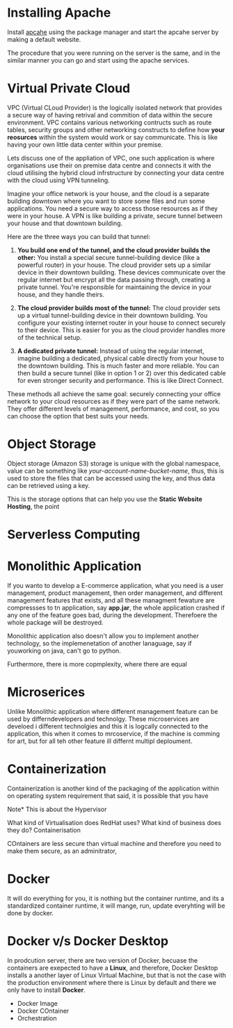 # Installing Apache 

Install [apcahe](../../cosa-docs/linux/day13/day13.md) using the package manager and start the apcahe server by making a default website. 

The procedure that you were running on the server is the same, and in the similar manner you can go and start using the apache services. 

# Virtual Private Cloud

VPC (Virtual CLoud Provider) is the logically isolated network that provides a secure way of having retrival and commition of data within the secure environment. VPC contains various networking contructs such as route tables, security groups and other networking constructs to define how **your reosurces** within the system would work or say communicate. This is like having your own little data center within your premise.

Lets discuss one of the appliation of VPC, one such application is where organisations use their on premise data centre and connects it with the cloud utilising the hybrid cloud infrstructure by connecting your data centre with the cloud using VPN tunneling.  

Imagine your office network is your house, and the cloud is a separate building downtown where you want to store some files and run some applications.  You need a secure way to access those resources as if they were in your house. A VPN is like building a private, secure tunnel between your house and that downtown building.

Here are the three ways you can build that tunnel:

1. **You build one end of the tunnel, and the cloud provider builds the other:**  You install a special secure tunnel-building device (like a powerful router) in your house. The cloud provider sets up a similar device in their downtown building.  These devices communicate over the regular internet but encrypt all the data passing through, creating a private tunnel. You're responsible for maintaining the device in your house, and they handle theirs.

2. **The cloud provider builds most of the tunnel:**  The cloud provider sets up a virtual tunnel-building device in their downtown building. You configure your existing internet router in your house to connect securely to their device. This is easier for you as the cloud provider handles more of the technical setup.

3. **A dedicated private tunnel:** Instead of using the regular internet, imagine building a dedicated, physical cable directly from your house to the downtown building. This is much faster and more reliable. You can then build a secure tunnel (like in option 1 or 2) over this dedicated cable for even stronger security and performance.  This is like Direct Connect.


These methods all achieve the same goal: securely connecting your office network to your cloud resources as if they were part of the same network.  They offer different levels of management, performance, and cost, so you can choose the option that best suits your needs.


# Object Storage

Object storage (Amazon S3) storage is unique with the global namespace, value can be something like *your-account-name-bucket-name*, thus, this is used to store the files that can be accessed using the key, and thus data can be retrieved using a key. 

This is the storage options that can help you use the **Static Website Hosting**, the point 

# Serverless Computing 

# Monolithic Application

If you wanto to develop a E-commerce application, what you need is a user management, product management, then order management, and different management features that exists, and all these managment fewature are compressses to tn application, say **app.jar**, the whole application crashed if any one of the feature goes bad, during the development. Therefoere the whole package will be destroyed. 

Monolithic application also doesn't allow you to implement another technology, so the implemenetation of another lanaguage, say if youworking on java, can't go to python.

Furthermore, there is more copmplexity, where there are equal 

# Microserices

Unlike Monolithic application where different management feature can be used by differndevelopers and technolgy. These microservices are develoed i different technolgies and this it is logcally connected to the application, this when it comes to mrcoservice, if the machine is comming for art, but for all teh other feature ill differnt multipl deploument.

# Containerization

Containerization is another kind of the packaging of the application within on operating system requirement that said, it is possible that you have 

Note* This is about the Hypervisor 

What kind of Virtualisation does RedHat uses? What kind of business does they do? Containerisation

COntainers are less secure than virtual machine and therefore you need to make them secure, as an adminitrator, 

# Docker

It will do everything for you, it is nothing but the container runtime, and its a standardized container runtime, it will mange, run, update everyhting will be done by docker.  

# Docker v/s Docker Desktop

In prodcution server, there are two version of Docker, becuase the containers are exepected to have a **Linux**, and therefore, Docker Desktop installs a another layer of Linux Virtual Machine, but that is not the case with the production environment where there is Linux by default and there we only have to install **Docker**.

- Docker Image
- Docker COntainer
- Orchestration